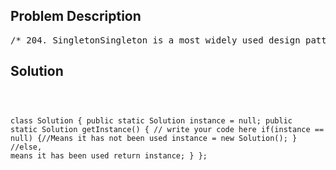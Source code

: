 <!--
<style>
  body { font-family: Arial, sans-serif; }
  .container { max-width: 700px; margin: 0 auto; padding: 10px; }
  .comment-block { background-color: #f9f9f9; padding: 10px; border-left: 5px solid #ccc; overflow-wrap: break-word; white-space: pre-wrap; }
  .code-block { background-color: #f4f4f4; padding: 10px; border: 1px solid #ddd; overflow-wrap: break-word; white-space: pre-wrap; }
</style>
-->

<div class='container'>
<h2>Problem Description</h2>
<div class='comment-block'>
<pre>
/* 204. SingletonSingleton is a most widely used design pattern.If a class has and only has one instance at every moment,we call this design as singleton. For example, for class Mouse (not aanimal mouse),we should design it in singleton.You job is to implement a getInstance method for given class, return thesame instance of thisclass every time you call this method.ExampleIn Java:A a = A.getInstance();A b = A.getInstance();a should equal to b.ChallengeIf we call getInstance concurrently, can you make sure your code could runcorrectly?*/    /**     * @return: The same instance of this class every time     */</pre>
</div>

<h2>Solution</h2>
<div class='code-block'>
<pre><code class='language-java'>

class Solution {
    public static Solution instance = null;
    public static Solution getInstance() {
        // write your code here
        if(instance == null) {//Means it has not been used
            instance = new Solution();
        }
        //else, means it has been used
        return instance;
    }
};</code></pre>
</div>
</div>
